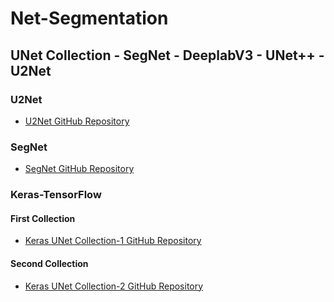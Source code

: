 # Net-Segmentation

## UNet Collection - SegNet - DeeplabV3 - UNet++ - U2Net

### U2Net
- [U2Net GitHub Repository](https://github.com/xuebinqin/U-2-Net/tree/master)

### SegNet
- [SegNet GitHub Repository](https://github.com/delta-onera/segnet_pytorch)

### Keras-TensorFlow
#### First Collection
- [Keras UNet Collection-1 GitHub Repository](https://github.com/yingkaisha/keras-unet-collection/tree/main)

#### Second Collection
- [Keras UNet Collection-2 GitHub Repository](https://github.com/divamgupta/image-segmentation-keras/tree/master)

